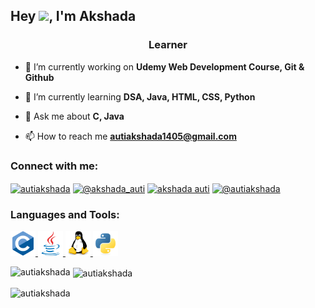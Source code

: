 ## Hey <img src="https://github.com/TheDudeThatCode/TheDudeThatCode/blob/master/Assets/Hi.gif" width="29">, I'm Akshada
<h3 align="center">Learner</h3>

- 🔭 I’m currently working on **Udemy Web Development Course, Git & Github**

- 🌱 I’m currently learning **DSA, Java, HTML, CSS, Python**

- 💬 Ask me about **C, Java**

- 📫 How to reach me **autiakshada1405@gmail.com**

<h3 align="left">Connect with me:</h3>
<p align="left">
<a href="https://codepen.io/autiakshada" target="blank"><img align="center" src="https://raw.githubusercontent.com/rahuldkjain/github-profile-readme-generator/master/src/images/icons/Social/codepen.svg" alt="autiakshada" height="30" width="40" /></a>
<a href="https://twitter.com/@akshada_auti" target="blank"><img align="center" src="https://raw.githubusercontent.com/rahuldkjain/github-profile-readme-generator/master/src/images/icons/Social/twitter.svg" alt="@akshada_auti" height="30" width="40" /></a>
<a href="https://linkedin.com/in/akshada auti" target="blank"><img align="center" src="https://raw.githubusercontent.com/rahuldkjain/github-profile-readme-generator/master/src/images/icons/Social/linked-in-alt.svg" alt="akshada auti" height="30" width="40" /></a>
<a href="https://hashnode.com/@autiakshada" target="blank"><img align="center" src="https://raw.githubusercontent.com/rahuldkjain/github-profile-readme-generator/master/src/images/icons/Social/hashnode.svg" alt="@autiakshada" height="30" width="40" /></a>
</p>

<h3 align="left">Languages and Tools:</h3>
<p align="left"> <a href="https://www.cprogramming.com/" target="_blank" rel="noreferrer"> <img src="https://raw.githubusercontent.com/devicons/devicon/master/icons/c/c-original.svg" alt="c" width="40" height="40"/> </a> <a href="https://www.java.com" target="_blank" rel="noreferrer"> <img src="https://raw.githubusercontent.com/devicons/devicon/master/icons/java/java-original.svg" alt="java" width="40" height="40"/> </a> <a href="https://www.linux.org/" target="_blank" rel="noreferrer"> <img src="https://raw.githubusercontent.com/devicons/devicon/master/icons/linux/linux-original.svg" alt="linux" width="40" height="40"/> </a> <a href="https://www.python.org" target="_blank" rel="noreferrer"> <img src="https://raw.githubusercontent.com/devicons/devicon/master/icons/python/python-original.svg" alt="python" width="40" height="40"/> </a> </p>

<p><img align="left" src="https://github-readme-stats.vercel.app/api/top-langs?username=autiakshada&show_icons=true&locale=en&layout=compact" alt="autiakshada" /></p>

<p>&nbsp;<img align="center" src="https://github-readme-stats.vercel.app/api?username=autiakshada&show_icons=true&locale=en" alt="autiakshada" /></p>

<p><img align="center" src="https://github-readme-streak-stats.herokuapp.com/?user=autiakshada&" alt="autiakshada" /></p>
